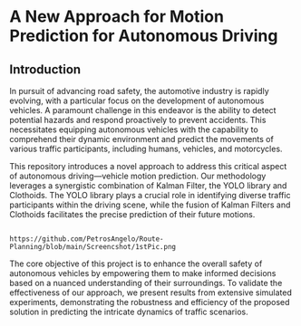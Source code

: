 

# A New Approach for Motion Prediction for Autonomous Driving

## Introduction

In pursuit of advancing road safety, the automotive industry is rapidly evolving, with a particular focus on the development of autonomous vehicles. A paramount challenge in this endeavor is the ability to detect potential hazards and respond proactively to prevent accidents. This necessitates equipping autonomous vehicles with the capability to comprehend their dynamic environment and predict the movements of various traffic participants, including humans, vehicles, and motorcycles.

This repository introduces a novel approach to address this critical aspect of autonomous driving—vehicle motion prediction. Our methodology leverages a synergistic combination of Kalman Filter, the YOLO library and Clothoids. The YOLO library plays a crucial role in identifying diverse traffic participants within the driving scene, while the fusion of Kalman Filters and Clothoids facilitates the precise prediction of their future motions.

                                                                                      https://github.com/PetrosAngelo/Route-Planning/blob/main/Screencshot/1stPic.png


The core objective of this project is to enhance the overall safety of autonomous vehicles by empowering them to make informed decisions based on a nuanced understanding of their surroundings. To validate the effectiveness of our approach, we present results from extensive simulated experiments, demonstrating the robustness and efficiency of the proposed solution in predicting the intricate dynamics of traffic scenarios.
